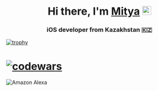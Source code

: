 <div align="center">

# Hi there, I'm [Mitya](https://about.me/mityamikhailov/) <img src="https://github.com/blackcater/blackcater/raw/main/images/Hi.gif" height="24" width="24"/>

### iOS developer from Kazakhstan 🇰🇿

</div>

[![trophy](https://github-profile-trophy.vercel.app/?username=ryo-ma)](https://github.com/ryo-ma/github-profile-trophy)
# [![codewars](https://www.codewars.com/users/MityaMikhailov/badges/large)](https://www.codewars.com/users/MityaMikhailov)
![Amazon Alexa](https://img.shields.io/badge/amazon%20alexa-52b5f7?style=for-the-badge&logo=amazon%20alexa&logoColor=white)
